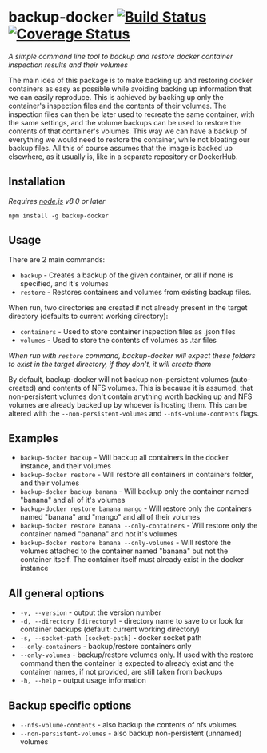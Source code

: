 # backup-docker [![Build Status](https://travis-ci.org/tlaanemaa/backup-docker.svg?branch=master)](https://travis-ci.org/tlaanemaa/backup-docker) [![Coverage Status](https://coveralls.io/repos/github/tlaanemaa/backup-docker/badge.svg)](https://coveralls.io/github/tlaanemaa/backup-docker)
_A simple command line tool to backup and restore docker container inspection results and their volumes_

The main idea of this package is to make backing up and restoring docker containers as easy as possible while avoiding backing up information that we can easily reproduce. This is achieved by backing up only the container's inspection files and the contents of their volumes. The inspection files can then be later used to recreate the same container, with the same settings, and the volume backups can be used to restore the contents of that container's volumes. This way we can have a backup of everything we would need to restore the container, while not bloating our backup files. All this of course assumes that the image is backed up elsewhere, as it usually is, like in a separate repository or DockerHub.

## Installation
_Requires [node.js](https://nodejs.org/en/download/) v8.0 or later_
```
npm install -g backup-docker
```

## Usage
There are 2 main commands:
- `backup` - Creates a backup of the given container, or all if none is specified, and it's volumes
- `restore` - Restores containers and volumes from existing backup files. 

When run, two directories are created if not already present in the target directory (defaults to current working directory):
- `containers` - Used to store container inspection files as .json files
- `volumes` - Used to store the contents of volumes as .tar files

_When run with `restore` command, backup-docker will expect these folders to exist in the target directory, if they don't, it will create them_

By default, backup-docker will not backup non-persistent volumes (auto-created) and contents of NFS volumes. This is because it is assumed, that non-persistent volumes don't contain anything worth backing up and NFS volumes are already backed up by whoever is hosting them. This can be altered with the `--non-persistent-volumes` and `--nfs-volume-contents` flags.

## Examples
- `backup-docker backup` - Will backup all containers in the docker instance, and their volumes
- `backup-docker restore` - Will restore all containers in containers folder, and their volumes
- `backup-docker backup banana` - Will backup only the container named "banana" and all of it's volumes
- `backup-docker restore banana mango` - Will restore only the containers named "banana" and "mango" and all of their volumes
- `backup-docker restore banana --only-containers` - Will restore only the container named "banana" and not it's volumes
- `backup-docker restore banana --only-volumes` - Will restore the volumes attached to the container named "banana" but not the container itself. The container itself must already exist in the docker instance

## All general options
- `-v, --version` - output the version number
- `-d, --directory [directory]` - directory name to save to or look for container backups (default: current working directory)
- `-s, --socket-path [socket-path]` - docker socket path
- `--only-containers` - backup/restore containers only
- `--only-volumes` - backup/restore volumes only. If used with the restore command then the container is expected to already exist and the container names, if not provided, are still taken from backups
- `-h, --help` - output usage information

## Backup specific options
- `--nfs-volume-contents` - also backup the contents of nfs volumes
- `--non-persistent-volumes` - also backup non-persistent (unnamed) volumes
